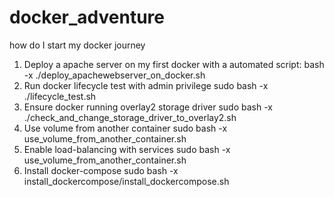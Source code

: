 # docker_adventure
how do I start my docker journey
1. Deploy a apache server on my first docker with a automated script:
bash -x ./deploy_apachewebserver_on_docker.sh
2. Run docker lifecycle test with admin privilege
sudo bash -x ./lifecycle_test.sh
3. Ensure docker running overlay2 storage driver
sudo bash -x ./check_and_change_storage_driver_to_overlay2.sh
4. Use volume from another container
sudo bash -x use_volume_from_another_container.sh
5.  Enable load-balancing with services
sudo bash -x use_volume_from_another_container.sh
5. Install docker-compose
sudo bash -x install_dockercompose/install_dockercompose.sh
